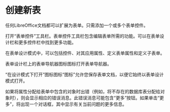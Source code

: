 # 创建新表


任何LibreOffice文档都可以扩展为表单。只需添加一个或多个表单控件。


打开“表单控件”工具栏。表单控件工具栏包含编辑表单所需的功能。可以在表单设计栏和更多控件栏中找到更多功能。


在表单设计模式中，可以包括控件、对其应用属性、定义表单属性和定义子表单。


表单设计栏上的表单导航器图标图标打开表单导航器。


“在设计模式下打开”图标图标“图标”允许您保存表单文档，以便它始终以表单设计模式打开。


如果将属性分配给表单中包含的对象时出错（例如，将不存在的数据库表分配给对象时），则会显示相应的错误消息。此错误消息可能包含“更多”按钮。如果单击“更多”，将出现一个对话框，其中显示有关当前问题的更多信息。